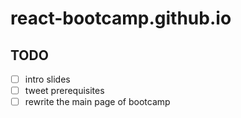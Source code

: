 # react-bootcamp.github.io

## TODO

* [ ] intro slides
* [ ] tweet prerequisites
* [ ] rewrite the main page of bootcamp
